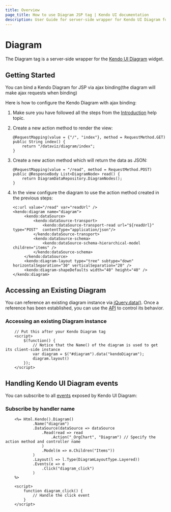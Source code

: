 ```yaml
---
title: Overview
page_title: How to use Diagram JSP tag | Kendo UI documentation
description: User Guide for server-side wrapper for Kendo UI Diagram for JSP.
---
```


# Diagram

The Diagram tag is a server-side wrapper for the [Kendo UI Diagram](/api/dataviz/diagram) widget.

## Getting Started

You can bind a Kendo Diagram for JSP via ajax binding(the diagram will make ajax requests when binding)

Here is how to configure the Kendo Diagram with ajax binding:

1.  Make sure you have followed all the steps from the [Introduction](/getting-started/using-kendo-with/jsp/introduction) help topic.

2.  Create a new action method to render the view:

        @RequestMapping(value = {"/", "index"}, method = RequestMethod.GET)
        public String index() {
            return "/dataviz/diagram/index";
        }

1.  Create a new action method which will return the data as JSON:

        @RequestMapping(value = "/read", method = RequestMethod.POST)
        public @ResponseBody List<DiagramNode> read() {
            return DiagramDataRepository.DiagramNodes();
        }

3.  In the view configure the diagram to use the action method created in the previous steps:

        <c:url value="/read" var="readUrl" />
        <kendo:diagram name="diagram">
             <kendo:dataSource>
                 <kendo:dataSource-transport>
                     <kendo:dataSource-transport-read url="${readUrl}" type="POST"  contentType="application/json"/>
                 </kendo:dataSource-transport>
                 <kendo:dataSource-schema>
                     <kendo:dataSource-schema-hierarchical-model children="items" />
                 </kendo:dataSource-schema>
             </kendo:dataSource>
             <kendo:diagram-layout type="tree" subtype="down" horizontalSeparation="30" verticalSeparation="20" />
             <kendo:diagram-shapeDefaults width="40" height="40" />
        </kendo:diagram>

## Accessing an Existing Diagram

You can reference an existing diagram instance via [jQuery.data()](http://api.jquery.com/jQuery.data/).
Once a reference has been established, you can use the [API](/api/dataviz/diagram#methods) to control its behavior.

### Accessing an existing Diagram instance

        // Put this after your Kendo Diagram tag
        <script>
            $(function() {
                // Notice that the Name() of the diagram is used to get its client-side instance
                var diagram = $("#diagram").data("kendoDiagram");
                diagram.layout()
            });
        </script>

## Handling Kendo UI Diagram events

You can subscribe to all [events](/api/dataviz/diagram#events) exposed by Kendo UI Diagram:

### Subscribe by handler name

        <%= Html.Kendo().Diagram()
                .Name("diagram")
                .DataSource(dataSource => dataSource
                    .Read(read => read
                        .Action("_OrgChart", "Diagram") // Specify the action method and controller name
                    )
                    .Model(m => m.Children("Items"))
                )
                .Layout(l => l.Type(DiagramLayoutType.Layered))
                .Events(e => e
                    .Click("diagram_click")
                )
        %>

        <script>
            function diagram_click() {
                // Handle the click event
            }
        </script>

